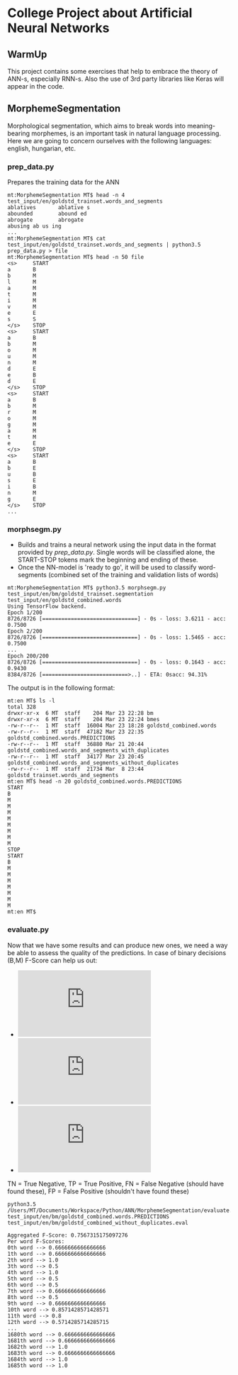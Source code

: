 # College Project about Artificial Neural Networks

## WarmUp
This project contains some exercises that help to embrace the theory of ANN-s, especially RNN-s.
Also the use of 3rd party libraries like Keras will appear in the code.

## MorphemeSegmentation
Morphological segmentation, which aims to break words into meaning-bearing morphemes, is an important task in natural language processing.
Here we are going to concern ourselves with the following languages: english, hungarian, etc.

### prep_data.py
Prepares the training data for the ANN
```
mt:MorphemeSegmentation MT$ head -n 4 test_input/en/goldstd_trainset.words_and_segments
ablatives       ablative s
abounded        abound ed
abrogate        abrogate
abusing ab us ing
...
mt:MorphemeSegmentation MT$ cat test_input/en/goldstd_trainset.words_and_segments | python3.5 prep_data.py > file
mt:MorphemeSegmentation MT$ head -n 50 file
<s>     START
a       B
b       M
l       M
a       M
t       M
i       M
v       M
e       E
s       S
</s>    STOP
<s>     START
a       B
b       M
o       M
u       M
n       M
d       E
e       B
d       E
</s>    STOP
<s>     START
a       B
b       M
r       M
o       M
g       M
a       M
t       M
e       E
</s>    STOP
<s>     START
a       B
b       E
u       B
s       E
i       B
n       M
g       E
</s>    STOP
...
```

### morphsegm.py
* Builds and trains a neural network using the input data in the format
provided by *prep_data.py*. Single words will be classified alone, the START-STOP tokens
mark the beginning and ending of these.
* Once the NN-model is 'ready to go', it will be used to classify word-segments (combined set of the
training and validation lists of words)
```
mt:MorphemeSegmentation MT$ python3.5 morphsegm.py test_input/en/bm/goldstd_trainset.segmentation test_input/en/goldstd_combined.words
Using TensorFlow backend.
Epoch 1/200
8726/8726 [==============================] - 0s - loss: 3.6211 - acc: 0.7500
Epoch 2/200
8726/8726 [==============================] - 0s - loss: 1.5465 - acc: 0.7500
...
Epoch 200/200
8726/8726 [==============================] - 0s - loss: 0.1643 - acc: 0.9430
8384/8726 [===========================>..] - ETA: 0sacc: 94.31%
```
The output is in the following format:
```
mt:en MT$ ls -l
total 328
drwxr-xr-x  6 MT  staff    204 Mar 23 22:28 bm
drwxr-xr-x  6 MT  staff    204 Mar 23 22:24 bmes
-rw-r--r--  1 MT  staff  16004 Mar 23 18:28 goldstd_combined.words
-rw-r--r--  1 MT  staff  47182 Mar 23 22:35 goldstd_combined.words.PREDICTIONS
-rw-r--r--  1 MT  staff  36880 Mar 21 20:44 goldstd_combined.words_and_segments_with_duplicates
-rw-r--r--  1 MT  staff  34177 Mar 23 20:45 goldstd_combined.words_and_segments_without_duplicates
-rw-r--r--  1 MT  staff  21734 Mar  8 23:44 goldstd_trainset.words_and_segments
mt:en MT$ head -n 20 goldstd_combined.words.PREDICTIONS
START
B
M
M
M
M
M
M
M
M
STOP
START
B
M
M
M
M
M
M
M
mt:en MT$
```

### evaluate.py
Now that we have some results and can produce new ones, we need a way be able to assess the quality
of the predictions. In case of binary decisions (B,M) F-Score can help us out:
* ![equation](http://latex.codecogs.com/gif.latex?F%20%3D%202%20%5Ctimes%20%5Cfrac%20%7Bprecision*recall%7D%7Bprecision&plus;recall%7D)
* ![equation](http://latex.codecogs.com/gif.latex?Recall%20%3D%20%5Cfrac%20%7BTP%7D%7BTP&plus;FN%7D)
* ![equation](http://latex.codecogs.com/gif.latex?Precision%20%3D%20%5Cfrac%20%7BTP%7D%7BTP&plus;FP%7D)

TN = True Negative, TP = True Positive, FN = False Negative (should have found these), FP = False Positive (shouldn't have found these)

```
python3.5 /Users/MT/Documents/Workspace/Python/ANN/MorphemeSegmentation/evaluate.py test_input/en/bm/goldstd_combined.words.PREDICTIONS test_input/en/bm/goldstd_combined_without_duplicates.eval

Aggregated F-Score: 0.7567315175097276
Per word F-Scores:
0th word --> 0.6666666666666666
1th word --> 0.6666666666666666
2th word --> 1.0
3th word --> 0.5
4th word --> 1.0
5th word --> 0.5
6th word --> 0.5
7th word --> 0.6666666666666666
8th word --> 0.5
9th word --> 0.6666666666666666
10th word --> 0.8571428571428571
11th word --> 0.8
12th word --> 0.5714285714285715
...
1680th word --> 0.6666666666666666
1681th word --> 0.6666666666666666
1682th word --> 1.0
1683th word --> 0.6666666666666666
1684th word --> 1.0
1685th word --> 1.0
```